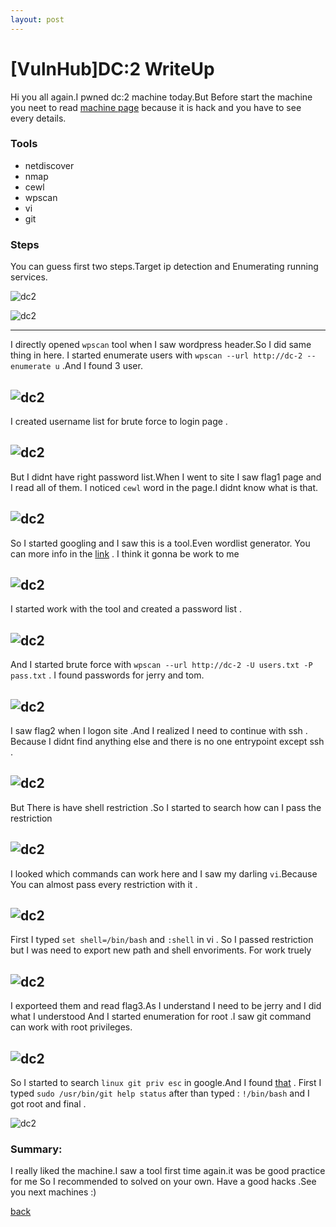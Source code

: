 ```yaml
---
layout: post
---
```


# [VulnHub]DC:2 WriteUp

Hi you all again.I pwned dc:2 machine today.But Before start the machine
you neet to read [machine page](https://www.vulnhub.com/entry/dc-2,311/) because it is hack and
you have to see every details.

### Tools

* netdiscover 
* nmap
* cewl
* wpscan
* vi
* git


### Steps 

You can guess first two steps.Target ip detection and Enumerating running services.

![dc2](/img/dc2/1.png)

![dc2](/img/dc2/2.png)

-------------------------------------------------------------
I directly opened `wpscan` tool when I saw wordpress header.So I did same thing in here.
I started enumerate users with `wpscan --url http://dc-2 --enumerate u` .And I found 3 user.

![dc2](/img/dc2/3.png)
-------------------------------------------------------------
I created username list for brute force to login page .

![dc2](/img/dc2/4.png)
-------------------------------------------------------------
But I didnt have right password list.When I went to site I saw flag1 page and I read all of them.
I noticed `cewl` word in the page.I didnt know what is that.

![dc2](/img/dc2/5.png)
-------------------------------------------------------------
So I started googling and I saw this is a tool.Even wordlist generator.
You can more info in the [link](https://tools.kali.org/password-attacks/cewl) .
I think it gonna be work to me

![dc2](/img/dc2/6.png)
-------------------------------------------------------------
I started work with the tool and created a password list .

![dc2](/img/dc2/7.png)
-------------------------------------------------------------
And I started brute force with `wpscan --url http://dc-2 -U users.txt -P pass.txt` .
I found passwords for jerry and tom.

![dc2](/img/dc2/8.png)
-------------------------------------------------------------
I saw flag2 when I logon site .And I realized I need to continue with ssh .
Because I didnt find anything else and there is no one entrypoint except ssh .

![dc2](/img/dc2/9.png)
------------------------------------------------------------
But There is have shell restriction .So I started to search how can I pass the restriction

![dc2](/img/dc2/10.png)
-----------------------------------------------------------
I looked which commands can work here and I saw my darling `vi`.Because
You can almost pass every restriction  with it .

![dc2](/img/dc2/11.png)
----------------------------------------------------------
First I typed `set shell=/bin/bash` and `:shell` in vi .
So I passed restriction but I was need to export new path and shell envoriments.
For work truely

![dc2](/img/dc2/12.png)
---------------------------------------------------------
I exporteed them and read flag3.As I understand I need to be jerry and I did what I understood
And I started enumeration for root .I saw git command can work with root privileges.

![dc2](/img/dc2/13.png)
--------------------------------------------------------
So I started to search `linux git priv esc` in google.And I found [that](http://blog.securelayer7.net/abusing-sudo-advance-linux-privilege-escalation/) .
First I typed `sudo /usr/bin/git help status` after than typed :
`!/bin/bash` and I got root and final .

![dc2](/img/dc2/14.png)


### Summary:

I really liked the machine.I saw a tool first time again.it was be good practice for me So I recommended to solved on your own.
Have a good hacks .See you next machines :)

[back](./)